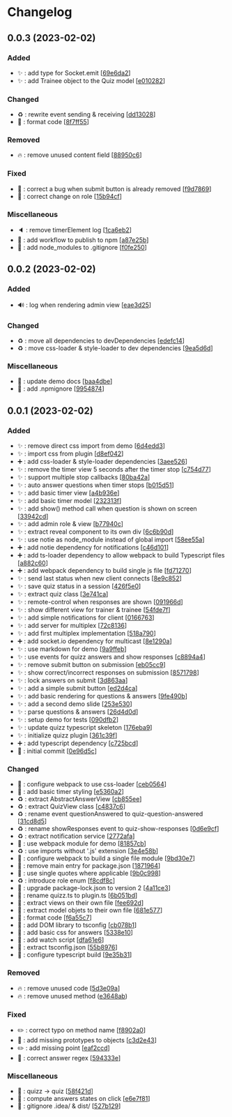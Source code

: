 # Changelog

<a name="0.0.3"></a>
## 0.0.3 (2023-02-02)

### Added

- ✨ : add type for Socket.emit [[69e6da2](https://github.com/juwit/reveal-quiz/commit/69e6da284807ef523d777f70bc31060308b0bf53)]
- ✨ : add Trainee object to the Quiz model [[e010282](https://github.com/juwit/reveal-quiz/commit/e01028252674f0bfb62a903193c1735cb4d70669)]

### Changed

- ♻️ : rewrite event sending &amp; receiving [[dd13028](https://github.com/juwit/reveal-quiz/commit/dd1302876e120ed3ddb63cf1e21288b5da72aed0)]
- 🎨 : format code [[8f7ff55](https://github.com/juwit/reveal-quiz/commit/8f7ff553d6db359050292176dc0fc1e3f7a374fd)]

### Removed

- 🔥 : remove unused content field [[88950c6](https://github.com/juwit/reveal-quiz/commit/88950c65e7e89665ea183b617eab4e194c30bf72)]

### Fixed

- 🐛 : correct a bug when submit button is already removed [[f9d7869](https://github.com/juwit/reveal-quiz/commit/f9d78690655b3a24ff861b77ad6d89649dc4395d)]
- 🐛 : correct change on role [[15b94cf](https://github.com/juwit/reveal-quiz/commit/15b94cf2c13ba9236b6f71c9aa94d5b6d6ae403c)]

### Miscellaneous

- 🔈 : remove timerElement log [[1ca6eb2](https://github.com/juwit/reveal-quiz/commit/1ca6eb253ba1dd7c50c72ab3a9ef5581335b2453)]
-  👷 : add workflow to publish to npm [[a87e25b](https://github.com/juwit/reveal-quiz/commit/a87e25be18fa938931045b538226a07c42a50c66)]
- 🙈 : add node_modules to .gitignore [[f0fe250](https://github.com/juwit/reveal-quiz/commit/f0fe2506a58b6983432b1a1a3197aeb52fbed391)]


<a name="0.0.2"></a>
## 0.0.2 (2023-02-02)

### Added

- 🔊 : log when rendering admin view [[eae3d25](https://github.com/juwit/reveal-quiz/commit/eae3d2566677dcc68c38bce1751865a8569e0965)]

### Changed

- ♻️ : move all dependencies to devDependencies [[edefc14](https://github.com/juwit/reveal-quiz/commit/edefc1437a366527eda4db93ed7222a1aadca766)]
- ♻️ : move css-loader &amp; style-loader to dev dependencies [[9ea5d6d](https://github.com/juwit/reveal-quiz/commit/9ea5d6d5b125abe73892edb84060bf665513cbbd)]

### Miscellaneous

- 📝 : update demo docs [[baa4dbe](https://github.com/juwit/reveal-quiz/commit/baa4dbec7c02f38fd9ddafdb2ef47701ff798ad8)]
- 🙈 : add .npmignore [[9954874](https://github.com/juwit/reveal-quiz/commit/995487452d41b288cb8202dff1aa0517e54c8399)]


<a name="0.0.1"></a>
## 0.0.1 (2023-02-02)

### Added

- ✨ : remove direct css import from demo [[6d4edd3](https://github.com/juwit/reveal-quiz/commit/6d4edd34d9c650fffc50ae45c0ab9a1913645193)]
- ✨ : import css from plugin [[d8ef042](https://github.com/juwit/reveal-quiz/commit/d8ef0423b7e8c2552899d51e113918478dc6613a)]
- ➕ : add css-loader &amp; style-loader dependencies [[3aee526](https://github.com/juwit/reveal-quiz/commit/3aee52648a51668797a16911387e00d07ebcd90d)]
- ✨ : remove the timer view 5 seconds after the timer stop [[c754d77](https://github.com/juwit/reveal-quiz/commit/c754d772a366ef285b4259618e138906fc95b2d8)]
- ✨ : support multiple stop callbacks [[80ba42a](https://github.com/juwit/reveal-quiz/commit/80ba42a5bd1f968504a54e2c5f0a730774ce103f)]
- ✨ : auto answer questions when timer stops [[b015d51](https://github.com/juwit/reveal-quiz/commit/b015d513d689b7aad3b5be872c61b6a9164ebfdd)]
- ✨ : add basic timer view [[a4b936e](https://github.com/juwit/reveal-quiz/commit/a4b936ed861c4a5017b399e7b350680474328130)]
- ✨ : add basic timer model [[232313f](https://github.com/juwit/reveal-quiz/commit/232313f0c91ed211418ecd837c1abcb5264a028e)]
- ✨ : add show() method call when question is shown on screen [[33942cd](https://github.com/juwit/reveal-quiz/commit/33942cd0763eab0c6bff3bad8589e6726100c20b)]
- ✨ : add admin role &amp; view [[b77940c](https://github.com/juwit/reveal-quiz/commit/b77940c5dcedcb828266ea8b6482522aec028351)]
- ✨ : extract reveal component to its own div [[6c6b90d](https://github.com/juwit/reveal-quiz/commit/6c6b90dcb98a2ac2c8c05099db5379d3bb0bf206)]
- ✨ : use notie as node_module instead of global import [[58ee55a](https://github.com/juwit/reveal-quiz/commit/58ee55a2ef9964e7fbc5083f108568b1a6283376)]
- ➕ : add notie dependency for notifications [[c46d101](https://github.com/juwit/reveal-quiz/commit/c46d1018ff2b87cdd029a24426b19e49b0f65658)]
- ➕ : add ts-loader dependency to allow webpack to build Typescript files [[a882c60](https://github.com/juwit/reveal-quiz/commit/a882c60e31372cd8763c62cc988c315bb5bc84eb)]
- ➕ : add webpack dependency to build single js file [[fd71270](https://github.com/juwit/reveal-quiz/commit/fd712702f303124f65f108502e69bbd1efca355c)]
- ✨ : send last status when new client connects [[8e9c852](https://github.com/juwit/reveal-quiz/commit/8e9c852fbd805f5e533d57305ba209553e0f0e9e)]
- ✨ : save quiz status in a session [[426f5e0](https://github.com/juwit/reveal-quiz/commit/426f5e01c83696ac943a6cb6581e3cca5a3b9ccc)]
- ✨ : extract quiz class [[3e741ca](https://github.com/juwit/reveal-quiz/commit/3e741ca41ca1c9ad4ffb0d34bf667b801267e155)]
- ✨ : remote-control when responses are shown [[091966d](https://github.com/juwit/reveal-quiz/commit/091966d8ac58493e06e4dd69152743475147a3ed)]
- ✨ : show different view for trainer &amp; trainee [[54fde7f](https://github.com/juwit/reveal-quiz/commit/54fde7f3c3e6fc1c6e27ad58fea3998ab8408aed)]
- ✨ : add simple notifications for client [[0166763](https://github.com/juwit/reveal-quiz/commit/016676340dc910d8a53b62cc785479d67aed2185)]
- ✨ : add server for multiplex [[72c8136](https://github.com/juwit/reveal-quiz/commit/72c81360c3367dff91dc1851d56ba90cff155fb9)]
- ✨ : add first multiplex implementation [[518a790](https://github.com/juwit/reveal-quiz/commit/518a790cdc33b9d431793cbbb109c786e0bb7425)]
- ➕ : add socket.io dependency for multicast [[8e1290a](https://github.com/juwit/reveal-quiz/commit/8e1290af0a8c67a66704ad09a35f389515c3d541)]
- ✨ : use markdown for demo [[9a9ffeb](https://github.com/juwit/reveal-quiz/commit/9a9ffeb3e239189a02a63a265963ecdf32b820f2)]
- ✨ : use events for quizz answers and show responses [[c8894a4](https://github.com/juwit/reveal-quiz/commit/c8894a48173149ca03f1151ddf17574139745527)]
- ✨ : remove submit button on submission [[eb05cc9](https://github.com/juwit/reveal-quiz/commit/eb05cc98a488ea02eef87029eedfcfecb4e68bb4)]
- ✨ : show correct/incorrect responses on submission [[8571798](https://github.com/juwit/reveal-quiz/commit/8571798c64cb21b99aac8eb5e43a8915cfa9da72)]
- ✨ : lock answers on submit [[3d863aa](https://github.com/juwit/reveal-quiz/commit/3d863aa12adeed6813017eba59320bc03a5f558f)]
- ✨ : add a simple submit button [[ed2d4ca](https://github.com/juwit/reveal-quiz/commit/ed2d4ca49714a78c82b64644b33c787e5ef60f12)]
- ✨ : add basic rendering for questions &amp; answers [[9fe490b](https://github.com/juwit/reveal-quiz/commit/9fe490b009e9236337c93b74aef73828160baad9)]
- ✨ : add a second demo slide [[253e530](https://github.com/juwit/reveal-quiz/commit/253e530eaaaa13d057da8061f8a741afca8338f6)]
- ✨ : parse questions &amp; answers [[26d4d0d](https://github.com/juwit/reveal-quiz/commit/26d4d0d60a363fc6d21edb64cd505eb3da3de3f1)]
- ✨ : setup demo for tests [[090dfb2](https://github.com/juwit/reveal-quiz/commit/090dfb23f94449658dcd13f0a51f6215949cdc25)]
- ✨ : update quizz typescript skeleton [[176eba9](https://github.com/juwit/reveal-quiz/commit/176eba92c25be3a6ba8b415b49020b77305b3c77)]
- ✨ : initialize quizz plugin [[361c39f](https://github.com/juwit/reveal-quiz/commit/361c39fbe706b1a3bd977185f3a1f9faf10f8bc3)]
- ➕ : add typescript dependency [[c725bcd](https://github.com/juwit/reveal-quiz/commit/c725bcde18093abead3e04158a270bfc48110029)]
- 🎉 : initial commit [[0e96d5c](https://github.com/juwit/reveal-quiz/commit/0e96d5c887fe8f741ae80cb4b8d5e47be1f58bfc)]

### Changed

- 🔧 : configure webpack to use css-loader [[ceb0564](https://github.com/juwit/reveal-quiz/commit/ceb0564c312c4e6195325184b488709a0e167770)]
- 💄 : add basic timer styling [[e5360a2](https://github.com/juwit/reveal-quiz/commit/e5360a2e6a48ef442d425231c736943d8af201e1)]
- ♻️ : extract AbstractAnswerView [[cb855ee](https://github.com/juwit/reveal-quiz/commit/cb855eeffa5f0484365a151d68e648a4bea58236)]
- ♻️ : extract QuizView class [[c4837c6](https://github.com/juwit/reveal-quiz/commit/c4837c6ec741d56aed727afd9514a7664a11cfdd)]
- ♻️ : rename event questionAnswered to quiz-question-answered [[31cd8d5](https://github.com/juwit/reveal-quiz/commit/31cd8d5bec1467832566260d008312e50401c8ab)]
- ♻️ : rename showResponses event to quiz-show-responses [[0d6e9cf](https://github.com/juwit/reveal-quiz/commit/0d6e9cfc39a97d7f12ea765aa92891911c0cffeb)]
- ♻️ : extract notification service [[2772afa](https://github.com/juwit/reveal-quiz/commit/2772afaf82331d7009f5f31bcbfc98c69b62410c)]
- 🔧 : use webpack module for demo [[81857cb](https://github.com/juwit/reveal-quiz/commit/81857cbb4fa5e5871842c177b325c49c381aef95)]
- ♻️ : use imports without &#x27;.js&#x27; extension [[3e4e58b](https://github.com/juwit/reveal-quiz/commit/3e4e58b831744197b97f9cf753740fb240d8aebf)]
- 🔧 : configure webpack to build a single file module [[9bd30e7](https://github.com/juwit/reveal-quiz/commit/9bd30e76d1ef305e2615bb2e58c7786619a7ad1d)]
- 🔧 : remove main entry for package.json [[1871964](https://github.com/juwit/reveal-quiz/commit/187196411c9db16df8c73b84e9af6540bb4353e1)]
- 🎨 : use single quotes where applicable [[9b0c998](https://github.com/juwit/reveal-quiz/commit/9b0c99848d51e68e13162a6edd2e670b3bc0950d)]
- ♻️ : introduce role enum [[f8cdf8c](https://github.com/juwit/reveal-quiz/commit/f8cdf8c0636438f194bbf8c2747da6da6e823687)]
- 📌 : upgrade package-lock.json to version 2 [[4a11ce3](https://github.com/juwit/reveal-quiz/commit/4a11ce34fcc8ebc35119747e048f51785b62cbf7)]
- 🚚 : rename quizz.ts to plugin.ts [[6b051bd](https://github.com/juwit/reveal-quiz/commit/6b051bd993f39e43c944172fb7634623b2fc0abc)]
- 🚚 : extract views on their own file [[fee692d](https://github.com/juwit/reveal-quiz/commit/fee692d8d094182ffbe3c2725dc98421f6641761)]
- 🚚 : extract model objets to their own file [[681e577](https://github.com/juwit/reveal-quiz/commit/681e5771f5aa270cc2baea42c87ae9f4bd84cfec)]
- 🎨 : format code [[f6a55c7](https://github.com/juwit/reveal-quiz/commit/f6a55c7f0ead82c26bd7e6b8264cd59f5867cad1)]
- 🔧 : add DOM library to tsconfig [[cb078b1](https://github.com/juwit/reveal-quiz/commit/cb078b179e47c29ebda7819b9efe2a517c950499)]
- 💄 : add basic css for answers [[5338e10](https://github.com/juwit/reveal-quiz/commit/5338e10b8dc9b524045758658e152824e512bf23)]
- 🔧 : add watch script [[dfa61e6](https://github.com/juwit/reveal-quiz/commit/dfa61e6e52449755e09604e246d18b249c30006e)]
- 🔧 : extract tsconfig.json [[55b8976](https://github.com/juwit/reveal-quiz/commit/55b8976a0ffdbf65ad3ad6f4b237505c1d20480c)]
- 🔧 : configure typescript build [[9e35b31](https://github.com/juwit/reveal-quiz/commit/9e35b319794a3af62ebfc5f15458eb2bf4a93640)]

### Removed

- 🔥 : remove unused code [[5d3e09a](https://github.com/juwit/reveal-quiz/commit/5d3e09ae1939658e9b08df3d9f70b0f7caffb06f)]
- 🔥 : remove unused method ([e3648ab](https://github.com/juwit/reveal-quiz/commit/e3648ab6274001b9ec9fe90794d2c8027de66499))

### Fixed

- ✏️ : correct typo on method name [[f8902a0](https://github.com/juwit/reveal-quiz/commit/f8902a00f0fba327cd540fc1e0f52f54b86d7b22)]
- 🐛 : add missing prototypes to objects [[c3d2e43](https://github.com/juwit/reveal-quiz/commit/c3d2e433cc3d9d43c0acdeba1870ed28faf71704)]
- ✏️ : add missing point [[eaf2ccd](https://github.com/juwit/reveal-quiz/commit/eaf2ccd4ab72422d3345e15f5ece56c3b57a50b0)]
- 🐛 : correct answer regex [[594333e](https://github.com/juwit/reveal-quiz/commit/594333e99ff284745f376556657fd59ca8700ffe)]

### Miscellaneous

- 🤡 : quizz -&gt; quiz [[58f421d](https://github.com/juwit/reveal-quiz/commit/58f421db9515ad2c25280326cceed4508b0b6b3d)]
- 💩 : compute answers states on click [[e6e7f81](https://github.com/juwit/reveal-quiz/commit/e6e7f81b5dffe5ed05cc76dddd4def2931e78d5e)]
- 🙈 : gitignore .idea/ &amp; dist/ [[527b129](https://github.com/juwit/reveal-quiz/commit/527b12903e8287bfe66276453a58436a7d90b345)]


